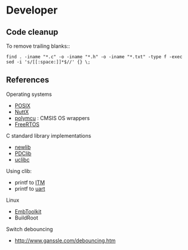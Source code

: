 <!--
# Copyright 2014-2021 Jetperch LLC
#
# Licensed under the Apache License, Version 2.0 (the "License");
# you may not use this file except in compliance with the License.
# You may obtain a copy of the License at
#
#     http://www.apache.org/licenses/LICENSE-2.0
#
# Unless required by applicable law or agreed to in writing, software
# distributed under the License is distributed on an "AS IS" BASIS,
# WITHOUT WARRANTIES OR CONDITIONS OF ANY KIND, either express or implied.
# See the License for the specific language governing permissions and
# limitations under the License.
-->

# Developer

## Code cleanup

To remove trailing blanks:: 

    find . -iname "*.c" -o -iname "*.h" -o -iname "*.txt" -type f -exec sed -i 's/[[:space:]]*$//' {} \;

## References

Operating systems

* [POSIX](http://pubs.opengroup.org/onlinepubs/9699919799/)
* [NuttX](http://www.nuttx.org/)
* [polymcu](https://github.com/labapart/polymcu) : CMSIS OS wrappers
* [FreeRTOS](http://www.freertos.org/)

C standard library implementations

* [newlib](https://sourceware.org/newlib/)
* [PDClib](http://pdclib.e43.eu/)
* [uclibc](http://www.uclibc.org/)

Using clib:

* printf to [ITM](http://blog.atollic.com/cortex-m-debugging-printf-redirection-to-a-debugger-console-using-swv/itm-part-1)
* printf to [uart](http://www.openstm32.org/forumthread1055)


Linux

* [EmbToolkit](https://www.embtoolkit.org/)
* BuildRoot

Switch debouncing

* http://www.ganssle.com/debouncing.htm
